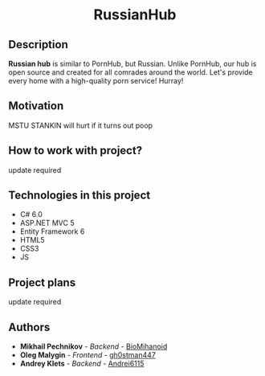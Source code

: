 <div align="center">
  <h1> RussianHub </h1>
</div>

## Description
**Russian hub** is similar to PornHub, but Russian. Unlike PornHub, our hub is open source and created for all comrades around the world. Let's provide every home with a high-quality porn service! Hurray!

## Motivation
MSTU STANKIN will hurt if it turns out poop

## How to work with project?

update required

## Technologies in this project
* C# 6.0
* ASP.NET MVC 5
* Entity Framework 6
* HTML5
* CSS3
* JS

## Project plans

update required

## Authors
* **Mikhail Pechnikov** - *Backend* - [BioMihanoid](https://github.com/BioMihanoid)
* **Oleg Malygin** - *Frontend* - [gh0stman447](https://github.com/gh0stman447)
* **Andrey Klets** - *Backend* - [Andrei6115](https://github.com/Andrei6115)

